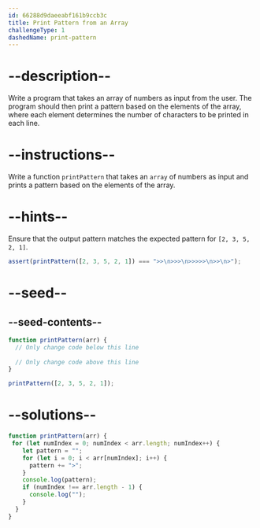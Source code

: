 ```yaml
---
id: 66288d9daeeabf161b9ccb3c
title: Print Pattern from an Array
challengeType: 1
dashedName: print-pattern
---
```


# --description--

Write a program that takes an array of numbers as input from the user. The program should then print a pattern based on the elements of the array, where each element determines the number of characters to be printed in each line.

# --instructions--


Write a function `printPattern` that takes an `array` of numbers as input and prints a pattern based on the elements of the array.

# --hints--

Ensure that the output pattern matches the expected pattern for `[2, 3, 5, 2, 1]`.

```js
assert(printPattern([2, 3, 5, 2, 1]) === ">>\n>>>\n>>>>>\n>>\n>");
```

# --seed--
## --seed-contents--

```js
function printPattern(arr) {
  // Only change code below this line
  
  // Only change code above this line
}

printPattern([2, 3, 5, 2, 1]);
```

# --solutions--

```js
function printPattern(arr) {
 for (let numIndex = 0; numIndex < arr.length; numIndex++) {
    let pattern = "";
    for (let i = 0; i < arr[numIndex]; i++) {
      pattern += ">";
    }
    console.log(pattern);
    if (numIndex !== arr.length - 1) {
      console.log(""); 
    }
  }
}

```
